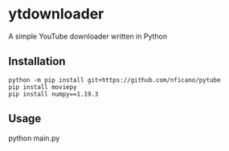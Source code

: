 # ytdownloader
A simple YouTube downloader written in Python

## Installation

```
python -m pip install git+https://github.com/nficano/pytube
pip install moviepy
pip install numpy==1.19.3
```

## Usage

python main.py
